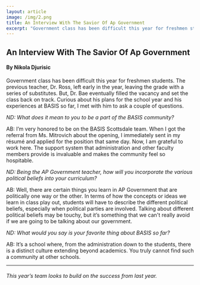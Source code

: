 ```yaml
---
layout: article
image: /img/2.png
title: An Interview With The Savior Of Ap Government  
excerpt: "Government class has been difficult this year for freshmen students. The previous teacher, Dr. Ross, left early in the year, leaving the grade with a series of substitutes."
---
```


<h2>An Interview With The Savior Of Ap Government </h2>
<h4>By Nikola Djurisic </h4>

Government class has been difficult this year for freshmen students. The previous teacher, Dr. Ross, left early in the year, leaving the grade with a series of substitutes. But, Dr. Bae eventually filled the vacancy and set the class back on track. Curious about his plans for the school year and his experiences at BASIS so far, I met with him to ask a couple of questions.

<em>ND: What does it mean to you to be a part of the BASIS community?</em>

AB: I’m very honored to be on the BASIS Scottsdale team. When I got the referral from Ms. Mitrovich about the opening, I immediately sent in my résumé and applied for the position that same day. Now, I am grateful to work here. The support system that administration and other faculty members provide is invaluable and makes the community feel so hospitable.

<em>ND: Being the AP Government teacher, how will you incorporate the various political beliefs into your curriculum?</em>

AB: Well, there are certain things you learn in AP Government that are politically one way or the other. In terms of how the concepts or ideas we learn in class play out, students will have to describe the different political beliefs, especially when political parties are involved. Talking about different political beliefs may be touchy, but it’s something that we can't really avoid if we are going to be talking about our government.

<em>ND: What would you say is your favorite thing about BASIS so far?</em>

AB: It’s a school where, from the administration down to the students, there is a distinct culture extending beyond academics. You truly cannot find such a community at other schools.

<hr style="border-color:#7D7D7D;height:0.5px;">
<h6>This year’s team looks to build on the success from last year.</h6>
